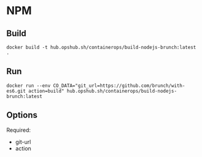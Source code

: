 # NPM

## Build

```shell
docker build -t hub.opshub.sh/containerops/build-nodejs-brunch:latest .
```

## Run

```shell
docker run --env CO_DATA="git_url=https://github.com/brunch/with-es6.git action=build" hub.opshub.sh/containerops/build-nodejs-brunch:latest
```

## Options

Required:

- git-url
- action
